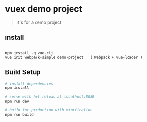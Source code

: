 # vuex demo project
> it's for a demo project

## install
````

npm install -g vue-cli
vue init webpack-simple demo-project   ( Webpack + vue-loader )

````
## Build Setup

``` bash
# install dependencies
npm install

# serve with hot reload at localhost:8080
npm run dev

# build for production with minification
npm run build
```





